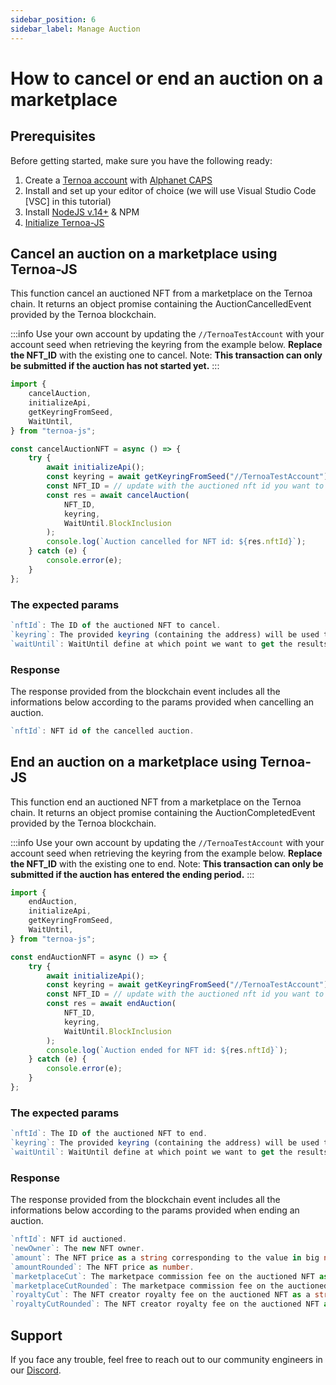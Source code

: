 ```yaml
---
sidebar_position: 6
sidebar_label: Manage Auction
---
```


# How to cancel or end an auction on a marketplace

## Prerequisites

Before getting started, make sure you have the following ready:

1. Create a [Ternoa account](/for-developers/get-started/create-account) with [Alphanet CAPS](/for-developers/get-started/create-account#step-2-get-some-free-test-caps-tokens)
2. Install and set up your editor of choice (we will use Visual Studio Code [VSC] in this tutorial)
3. Install [NodeJS v.14+](https://nodejs.org/en/download/) & NPM
4. [Initialize Ternoa-JS](/for-developers/get-started/install-ternoa-js#step-2-initialize-ternoa-js)

## Cancel an auction on a marketplace using Ternoa-JS

This function cancel an auctioned NFT from a marketplace on the Ternoa chain. It returns an object promise containing the AuctionCancelledEvent provided by the Ternoa blockchain.

:::info
Use your own account by updating the `//TernoaTestAccount` with your account seed when retrieving the keyring from the example below.
**Replace the NFT_ID** with the existing one to cancel. Note: **This transaction can only be submitted if the auction has not started yet.**
:::

```typescript showLineNumbers
import {
	cancelAuction,
	initializeApi,
	getKeyringFromSeed,
	WaitUntil,
} from "ternoa-js";

const cancelAuctionNFT = async () => {
	try {
		await initializeApi();
		const keyring = await getKeyringFromSeed("//TernoaTestAccount");
		const NFT_ID = // update with the auctioned nft id you want to cancel.
		const res = await cancelAuction(
			NFT_ID,
            keyring,
			WaitUntil.BlockInclusion
		);
		console.log(`Auction cancelled for NFT id: ${res.nftId}`);
	} catch (e) {
		console.error(e);
	}
};
```

### The expected params

```typescript
`nftId`: The ID of the auctioned NFT to cancel.
`keyring`: The provided keyring (containing the address) will be used to sign the transaction and pay the execution fee.
`waitUntil`: WaitUntil define at which point we want to get the results of the transaction execution: BlockInclusion or BlockFinalization.
```

### Response

The response provided from the blockchain event includes all the informations below according to the params provided when cancelling an auction.

```typescript
`nftId`: NFT id of the cancelled auction.
```

## End an auction on a marketplace using Ternoa-JS

This function end an auctioned NFT from a marketplace on the Ternoa chain. It returns an object promise containing the AuctionCompletedEvent provided by the Ternoa blockchain.

:::info
Use your own account by updating the `//TernoaTestAccount` with your account seed when retrieving the keyring from the example below.
**Replace the NFT_ID** with the existing one to end. Note: **This transaction can only be submitted if the auction has entered the ending period.**
:::

```typescript showLineNumbers
import {
	endAuction,
	initializeApi,
	getKeyringFromSeed,
	WaitUntil,
} from "ternoa-js";

const endAuctionNFT = async () => {
	try {
		await initializeApi();
		const keyring = await getKeyringFromSeed("//TernoaTestAccount");
		const NFT_ID = // update with the auctioned nft id you want to end.
		const res = await endAuction(
			NFT_ID,
            keyring,
			WaitUntil.BlockInclusion
		);
		console.log(`Auction ended for NFT id: ${res.nftId}`);
	} catch (e) {
		console.error(e);
	}
};
```

### The expected params

```typescript
`nftId`: The ID of the auctioned NFT to end.
`keyring`: The provided keyring (containing the address) will be used to sign the transaction and pay the execution fee.
`waitUntil`: WaitUntil define at which point we want to get the results of the transaction execution: BlockInclusion or BlockFinalization.
```

### Response

The response provided from the blockchain event includes all the informations below according to the params provided when ending an auction.

```typescript
`nftId`: NFT id auctioned.
`newOwner`: The new NFT owner.
`amount`: The NFT price as a string corresponding to the value in big number.
`amountRounded`: The NFT price as number.
`marketplaceCut`: The marketpace commission fee on the auctioned NFT as a string corresponding to the value in big number.
`marketplaceCutRounded`: The marketpace commission fee on the auctioned NFT as number.
`royaltyCut`: The NFT creator royalty fee on the auctioned NFT as a string corresponding to the value in big number.
`royaltyCutRounded`: The NFT creator royalty fee on the auctioned NFT as number.
```

## Support

If you face any trouble, feel free to reach out to our community engineers in our [Discord](https://discord.gg/fUmBkPpnRu).
